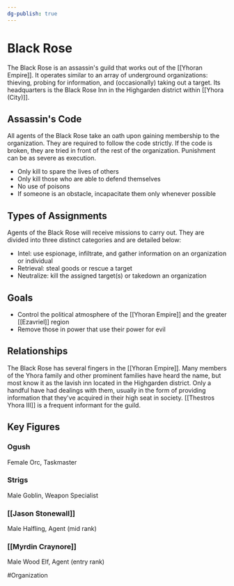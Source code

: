 ```yaml
---
dg-publish: true
---
```


# Black Rose
The Black Rose is an assassin's guild that works out of the [[Yhoran Empire]]. It operates similar to an array of underground organizations: thieving, probing for information, and (occasionally) taking out a target. Its headquarters is the Black Rose Inn in the Highgarden district within [[Yhora (City)]]. 

## Assassin's Code
All agents of the Black Rose take an oath upon gaining membership to the organization. They are required to follow the code strictly. If the code is broken, they are tried in front of the rest of the organization. Punishment can be as severe as execution. 
- Only kill to spare the lives of others
- Only kill those who are able to defend themselves
- No use of poisons
- If someone is an obstacle, incapacitate them only whenever possible

## Types of Assignments
Agents of the Black Rose will receive missions to carry out. They are divided into three distinct categories and are detailed below: 
- Intel: use espionage, infiltrate, and gather information on an organization or individual
- Retrieval: steal goods or rescue a target
- Neutralize: kill the assigned target(s) or takedown an organization

## Goals
- Control the political atmosphere of the [[Yhoran Empire]] and the greater [[Ezavriel]] region
- Remove those in power that use their power for evil  

## Relationships
The Black Rose has several fingers in the [[Yhoran Empire]]. Many members of the Yhora family and other prominent families have heard the name, but most know it as the lavish inn located in the Highgarden district. Only a handful have had dealings with them, usually in the form of providing information that they've acquired in their high seat in society. [[Thestros Yhora III]] is a frequent informant for the guild.

## Key Figures
### Ogush
Female Orc, Taskmaster

### Strigs
Male Goblin, Weapon Specialist

### [[Jason Stonewall]]
Male Halfling, Agent (mid rank)

### [[Myrdin Craynore]]
Male Wood Elf, Agent (entry rank)

#Organization